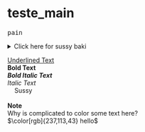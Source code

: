 # teste_main
<kbd>p</kbd><kbd>a</kbd><kbd>i</kbd><kbd>n</kbd>

<details><summary>Click here for sussy baki</summary>
 Sussy?
  Definitely Amogus
</details>

<ins>Underlined Text</ins>
<br>
**Bold Text**
<br>
***Bold Italic Text***
<br>
*Italic Text*
<br>
&nbsp;&nbsp;&nbsp;&nbsp;Sussy
<br>
<br>
__Note__
<br>
Why is complicated to color some text here?
<br>
$\color[rgb]{237,113,43} hello$
